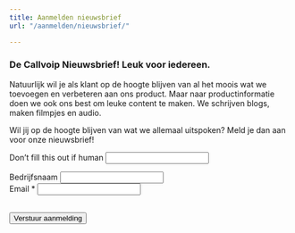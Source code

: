 ```yaml
---
title: Aanmelden nieuwsbrief
url: "/aanmelden/nieuwsbrief/"

---
```

### De Callvoip Nieuwsbrief! Leuk voor iedereen. 

Natuurlijk wil je als klant op de hoogte blijven van al het moois wat we toevoegen en verbeteren aan ons product. Maar naar productinformatie doen we ook ons best om leuke content te maken. We schrijven blogs, maken filmpjes en audio. 

Wil jij op de hoogte blijven van wat we allemaal uitspoken? Meld je dan aan voor onze nieuwsbrief!

<div>
<form class="mb-6" name="aanmelden-nieuwsbrief" action="/aanvraag/verzonden/" accept-charset="UTF-8" method="POST" data-netlify-recaptcha="true" data-netlify="true">
<input type="hidden" name="form-name" value="aanmelden-nieuwsbrief" />
<p class="hidden"> <label>Don’t fill this out if human <input name="bot-field"> </label> </p>
<p> <input type="hidden" id="formlayout" name="formlayout" value="d-5f1602c68c8a42919ddf340e285386e3"
class="hidden"> </p>
<p> <input type="hidden" id="formto" name="formto" value="aanvragen" class="hidden"> </p>
<div class="layout-split">
<div class="mb-4"> <label for="bedrijfsnaam" class="block">Bedrijfsnaam</label> <input type="text"
id="bedrijfsnaam" name="bedrijfsnaam" class="w-full border border-grey-light bg-white px-3 py-2 text-base">
</div>
<div class="mb-4"> <label for="email" class="block">Email <span class="text-red">*</span></label> <input
type="email" id="email" name="email"
class="w-full border border-grey-light bg-white px-3 py-2 text-base" required=""> </div>
</div>
<center><div data-netlify-recaptcha="true"></div></center>
<br>
<p> <button type="submit" class="button">Verstuur aanmelding</button> </p>
</form>
</div>
</div>